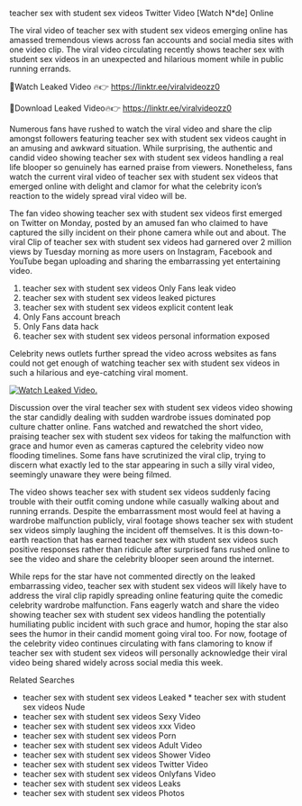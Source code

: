 ﻿teacher sex with student sex videos Twitter Video [Watch N*de] Online

The viral video of ﻿teacher sex with student sex videos emerging online has amassed tremendous views across fan accounts and social media sites with one video clip. The viral video circulating recently shows ﻿teacher sex with student sex videos in an unexpected and hilarious moment while in public running errands. 

🔴Watch Leaked Video 🔥👉  https://linktr.ee/viralvideozz0 

🔴Download Leaked Video🔥👉  https://linktr.ee/viralvideozz0 

Numerous fans have rushed to watch the viral video and share the clip amongst followers featuring ﻿teacher sex with student sex videos caught in an amusing and awkward situation. While surprising, the authentic and candid video showing ﻿teacher sex with student sex videos handling a real life blooper so genuinely has earned praise from viewers. Nonetheless, fans watch the current viral video of ﻿teacher sex with student sex videos that emerged online with delight and clamor for what the celebrity icon’s reaction to the widely spread viral video will be.

The fan video showing ﻿teacher sex with student sex videos first emerged on Twitter on Monday, posted by an amused fan who claimed to have captured the silly incident on their phone camera while out and about. The viral Clip of ﻿teacher sex with student sex videos had garnered over 2 million views by Tuesday morning as more users on Instagram, Facebook and YouTube began uploading and sharing the embarrassing yet entertaining video. 

1. ﻿teacher sex with student sex videos Only Fans leak video
2. ﻿teacher sex with student sex videos leaked pictures
3. ﻿teacher sex with student sex videos explicit content leak
4. Only Fans account breach
5. Only Fans data hack
6. ﻿teacher sex with student sex videos personal information exposed

Celebrity news outlets further spread the video across websites as fans could not get enough of watching ﻿teacher sex with student sex videos in such a hilarious and eye-catching viral moment. 

[![Watch Leaked Video.](https://miro.medium.com/v2/resize:fit:828/format:webp/1*cilzJN44JGOrTw9NJCrNHA.gif "Watch Leaked Video")](https://linktr.ee/viralvideozz0)

Discussion over the viral ﻿teacher sex with student sex videos video showing the star candidly dealing with sudden wardrobe issues dominated pop culture chatter online. Fans watched and rewatched the short video, praising ﻿teacher sex with student sex videos for taking the malfunction with grace and humor even as cameras captured the celebrity video now flooding timelines. Some fans have scrutinized the viral clip, trying to discern what exactly led to the star appearing in such a silly viral video, seemingly unaware they were being filmed.

The video shows ﻿teacher sex with student sex videos suddenly facing trouble with their outfit coming undone while casually walking about and running errands. Despite the embarrassment most would feel at having a wardrobe malfunction publicly, viral footage shows ﻿teacher sex with student sex videos simply laughing the incident off themselves. It is this down-to-earth reaction that has earned ﻿teacher sex with student sex videos such positive responses rather than ridicule after surprised fans rushed online to see the video and share the celebrity blooper seen around the internet.  

While reps for the star have not commented directly on the leaked embarrassing video, ﻿teacher sex with student sex videos will likely have to address the viral clip rapidly spreading online featuring quite the comedic celebrity wardrobe malfunction. Fans eagerly watch and share the video showing ﻿teacher sex with student sex videos handling the potentially humiliating public incident with such grace and humor, hoping the star also sees the humor in their candid moment going viral too. For now, footage of the celebrity video continues circulating with fans clamoring to know if ﻿teacher sex with student sex videos will personally acknowledge their viral video being shared widely across social media this week.

Related Searches
* ﻿teacher sex with student sex videos Leaked
﻿* teacher sex with student sex videos Nude
* ﻿teacher sex with student sex videos Sexy Video
* ﻿teacher sex with student sex videos xxx Video
* ﻿teacher sex with student sex videos Porn
* ﻿teacher sex with student sex videos Adult Video
* ﻿teacher sex with student sex videos Shower Video
* ﻿teacher sex with student sex videos Twitter Video
* ﻿teacher sex with student sex videos Onlyfans Video
* ﻿teacher sex with student sex videos Leaks
* ﻿teacher sex with student sex videos Photos